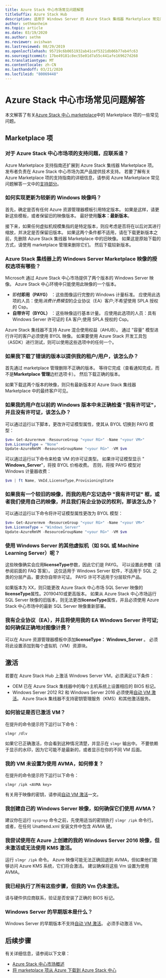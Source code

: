```yaml
---
title: Azure Stack 中心市场常见问题解答
titleSuffix: Azure Stack Hub
description: 适用于 Windows Server 的 Azure Stack 集线器 Marketplace 常见问题解答列表。
author: sethmanheim
ms.topic: article
ms.date: 03/19/2020
ms.author: sethm
ms.reviewer: avishwan
ms.lastreviewed: 08/29/2019
ms.openlocfilehash: 95719c6b0651932ab41cef5321db06b77eb4fc63
ms.sourcegitcommit: 17be49181c8ec55e01d7a55c441afe169627d268
ms.translationtype: MT
ms.contentlocale: zh-CN
ms.lasthandoff: 03/21/2020
ms.locfileid: "80069448"
---
```

# <a name="azure-stack-hub-marketplace-faq"></a>Azure Stack 中心市场常见问题解答

本文解答了有关[Azure Stack 中心 marketplace](azure-stack-marketplace.md)中的 Marketplace 项的一些常见问题。

## <a name="marketplace-items"></a>Marketplace 项

### <a name="who-should-i-contact-for-support-issues-with-azure-stack-hub-marketplace-items"></a>对于 Azure Stack 中心市场项的支持问题，应联系谁？

Azure Marketplace 支持指南还扩展到 Azure Stack 集线器 Marketplace 项。 发布者负责在 Azure Stack 中心市场为其产品提供技术支持。 若要了解有关 Azure Marketplace 项的支持指南的详细信息，请参阅 Azure Marketplace 常见问题解答一文中的[支持部分](/azure/marketplace/marketplace-faq-publisher-guide#customer-support)。

### <a name="how-do-i-update-to-a-newer-windows-image"></a>如何实现更新为较新的 Windows 映像吗？

首先，确定是否有任何 Azure 资源管理器模板引用特定版本。 如果是这样，请更新这些模板，或者保留旧的映像版本。 最好使用**版本：最新版本**。

接下来，如果任何虚拟机规模集指的是特定版本，则应考虑是否将在以后对其进行缩放，并决定是否保留旧版本。 如果这两个条件都不适用，请在下载更新版本之前，先删除 Azure Stack 集线器 Marketplace 中的旧映像。 如果这是原始下载的方式，请使用 marketplace 管理来删除它们。 然后下载较新版本。

### <a name="what-are-the-licensing-options-for-windows-server-marketplace-images-on-azure-stack-hub"></a>Azure Stack 集线器上的 Windows Server Marketplace 映像的授权选项有哪些？

Microsoft 通过 Azure Stack 中心市场提供了两个版本的 Windows Server 映像。 Azure Stack 中心环境中只能使用此映像的一个版本。  

- 即**付即用（PAYG）** ：这些图像运行完整的 Windows 计量标准。
   应使用此选项的人员：使用*消费计费模型*的企业协议（EA）客户;不希望使用 SPLA 授权的 Csp。
- **自带许可（BYOL）** ：这些映像运行基本计量。
   应使用此选项的人员：具有 Windows Server 许可证的 EA 客户;使用 SPLA 授权的 Csp。

Azure Stack 集线器不支持 Azure 混合使用权益（AHUB）。 通过 "容量" 模型进行许可的客户必须使用 BYOL 映像。 如果要使用 Azure Stack 开发工具包（ASDK）进行测试，则可以使用这些选项中的任何一个。

### <a name="what-if-i-downloaded-the-wrong-version-to-offer-my-tenantsusers"></a>如果我下载了错误的版本以提供我的租户/用户，该怎么办？

首先通过 marketplace 管理删除不正确的版本。 等待它完成（查看通知完成，而不是**Marketplace 管理**边栏选项卡）。 然后下载正确的版本。

如果下载这两个版本的映像，则只有最新版本对 Azure Stack 集线器 Marketplace 中的最终客户可见。

### <a name="what-if-my-user-incorrectly-checked-the-i-have-a-license-box-in-previous-windows-builds-and-they-dont-have-a-license"></a>如果我的用户在以前的 Windows 版本中未正确检查 "我有许可证"，并且没有许可证，该怎么办？

可以通过运行以下脚本，更改许可证模型属性，使其从 BYOL 切换到 PAYG 模型：

```powershell
$vm= Get-Azurermvm -ResourceGroup "<your RG>" -Name "<your VM>"
$vm.LicenseType = "None"
Update-AzureRmVM -ResourceGroupName "<your RG>" -VM $vm
```

可以通过运行以下命令来检查 VM 的许可证类型。 如果许可证模型显示 " **Windows_Server**"，将按 BYOL 价格收费。 否则，将按 PAYG 模型对 Windows 计量器收费：

```powershell
$vm | ft Name, VmId,LicenseType,ProvisioningState
```

### <a name="what-if-i-have-an-older-image-and-my-user-forgot-to-check-the-i-have-a-license-box-or-we-use-our-own-images-and-we-do-have-enterprise-agreement-entitlement"></a>如果我有一个较旧的映像，而我的用户忘记选中 "我有许可证" 框，或者我们使用自己的映像，并且我们有企业协议的权利，那该怎么办？

可以通过运行以下命令将许可证模型属性更改为 BYOL 模型：

```powershell
$vm= Get-Azurermvm -ResourceGroup "<your RG>" -Name "<your VM>"
$vm.LicenseType = "Windows_Server"
Update-AzureRmVM -ResourceGroupName "<your RG>" -VM $vm
```

### <a name="what-about-other-vms-that-use-windows-server-such-as-sql-or-machine-learning-server"></a>使用 Windows Server 的其他虚拟机（如 SQL 或 Machine Learning Server）呢？

这些映像确实会应用**licenseType**参数，因此它们是 PAYG。 可以设置此参数（请参阅前面的 FAQ 答案）。 这仅适用于 Windows Server 软件，不适用于 SQL 之类的分层产品，要求你自带许可证。 PAYG 许可不适用于分层软件产品。

如果版本为 XX，则只能更改 Azure Stack 中心市场 SQL Server 映像的**licenseType**属性。20190410或更高版本。 如果从 Azure Stack 中心市场运行 SQL Server 映像的旧版本，则无法更改**licenseType**属性，并且必须使用 Azure Stack 中心市场中的最新 SQL Server 映像重新部署。

### <a name="i-have-an-enterprise-agreement-ea-and-will-be-using-my-ea-windows-server-license-how-do-i-make-sure-images-are-billed-correctly"></a>我有企业协议（EA），并且将使用我的 EA Windows Server 许可证;如何确保正确地对图像计费？

可以在 Azure 资源管理器模板中添加**licenseType： Windows_Server** 。 必须将此设置添加到每个虚拟机（VM）资源块。

## <a name="activation"></a>激活

若要在 Azure Stack Hub 上激活 Windows Server VM，必须满足以下条件：

- OEM 已在 Azure Stack 集线器中的每个主机系统上设置相应的 BIOS 标记。
- Windows Server 2012 R2 和 Windows Server 2016 必须使用[自动 VM 激活](/previous-versions/windows/it-pro/windows-server-2012-R2-and-2012/dn303421(v=ws.11))。 Azure Stack 集线器不支持密钥管理服务（KMS）和其他激活服务。

### <a name="how-can-i-verify-that-my-vm-is-activated"></a>如何验证是否已激活 VM？

在提升的命令提示符下运行以下命令：

```shell
slmgr /dlv
```

如果它已正确激活，你会看到这种情况清楚，并显示在 `slmgr` 输出中。 不要依赖于显示的水印，因为它可能不是最新的，或者显示在你的不同 VM 后面。

### <a name="my-vm-isnt-set-up-to-use-avma-how-can-i-fix-it"></a>我的 VM 未设置为使用 AVMA，如何修复？

在提升的命令提示符下运行以下命令：

```shell
slmgr /ipk <AVMA key>
```

有关用于映像的密钥，请参阅[自动 VM 激活](/previous-versions/windows/it-pro/windows-server-2012-R2-and-2012/dn303421(v=ws.11))一文。

### <a name="i-create-my-own-windows-server-images-how-can-i-make-sure-they-use-avma"></a>我创建自己的 Windows Server 映像，如何确保它们使用 AVMA？

建议你在运行 `sysprep` 命令之前，先使用适当的密钥执行 `slmgr /ipk` 命令行。 或者，在任何 Unattend.xml 安装文件中包含 AVMA 键。

### <a name="i-am-trying-to-use-my-windows-server-2016-image-created-on-azure-and-its-not-activating-or-using-kms-activation"></a>我尝试使用在 Azure 上创建的我的 Windows Server 2016 映像，但未激活或无法使用 KMS 激活。

运行 `slmgr /ipk` 命令。 Azure 映像可能无法正确回退到 AVMA，但如果他们能够访问 Azure KMS 系统，它们将会激活。 建议确保将这些 Vm 设置为使用 AVMA。

### <a name="i-have-performed-all-of-these-steps-but-my-vms-are-still-not-activating"></a>我已经执行了所有这些步骤，但我的 Vm 仍未激活。

请与硬件供应商联系，验证是否安装了正确的 BIOS 标记。

### <a name="what-about-earlier-versions-of-windows-server"></a>Windows Server 的早期版本是什么？

Windows Server 的早期版本不支持[自动 VM 激活](/previous-versions/windows/it-pro/windows-server-2012-R2-and-2012/dn303421(v=ws.11))。 必须手动激活 Vm。

## <a name="next-steps"></a>后续步骤

有关详细信息，请参阅以下文章：

- [Azure Stack 中心市场概述](azure-stack-marketplace.md)
- [将 marketplace 项从 Azure 下载到 Azure Stack 中心](azure-stack-download-azure-marketplace-item.md)
